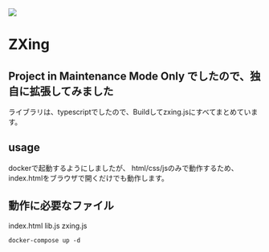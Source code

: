 
<img  src="https://raw.github.com/wiki/zxing/zxing/zxing-logo.png"/>



# ZXing

## Project in Maintenance Mode Only でしたので、独自に拡張してみました

ライブラリは、typescriptでしたので、Buildしてzxing.jsにすべてまとめています。


## usage
dockerで起動するようにしましたが、
html/css/jsのみで動作するため、index.htmlをブラウザで開くだけでも動作します。

## 動作に必要なファイル
index.html
lib.js
zxing.js

```
docker-compose up -d
```
